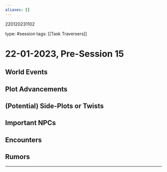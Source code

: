 ```yaml
---
aliases: []
---
```


220120231102

type: #session
tags: [[Task Traversers]]
# 22-01-2023, Pre-Session 15
## World Events

## Plot Advancements

## (Potential) Side-Plots or Twists

## Important NPCs

## Encounters

## Rumors


---